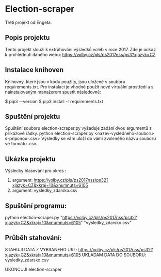 # Election-scraper

Třetí projekt od Engeta.


## Popis projektu
Tento projekt slouží k extrahování výsledků voleb v roce 2017. Zde je odkaz k prohlédnutí daného webu: https://volby.cz/pls/ps2017nss/ps3?xjazyk=CZ


## Instalace knihoven
Knihovny, které jsou v kódu použity, jsou uložené v souboru requirements.txt. Pro instalaci je vhodné použít nové virtuální prostředí a s nainstalovaným manažerem
spustit následovně: 

$ pip3 --version 
$ pip3 install -r requirements.txt


## Spuštění projektu 
Spuštění souboru election-scraper.py vyžaduje zadání dvou argumentů z příkazové řádky.
python election-scraper.py <odkaz-konkretniho-uzemniho-celku> <nazev-vysledneho-souboru-s-priponou-.csv>
Výsledky se vám uloží do vámi zvoleného názvu souboru ve formátu .csv.

## Ukázka projektu
Výsledky hlasování pro okres :

1. argument: https://volby.cz/pls/ps2017nss/ps32?xjazyk=CZ&xkraj=10&xnumnuts=6105
2. argument: vysledky_zdarsko.csv

## Spuštění programu: 
python election-scraper.py "https://volby.cz/pls/ps2017nss/ps32?xjazyk=CZ&xkraj=10&xnumnuts=6105" "vysledky_zdarsko.csv"

## Průběh stahování: 

STAHUJI DATA Z VYBRANEHO URL: https://volby.cz/pls/ps2017nss/ps32?xjazyk=CZ&xkraj=10&xnumnuts=6105
UKLADAM DATA DO SOUBORU: vysledky_zdarsko.csv

UKONCUJI election-scraper


